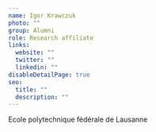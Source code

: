 ```yaml
---
name: Igor Krawczuk
photo: ""
group: Alumni
role: Research affiliate
links:
  website: ""
  twitter: ""
  linkedin: ""
disableDetailPage: true
seo:
  title: ""
  description: ""
---
```


Ecole polytechnique fédérale de Lausanne
